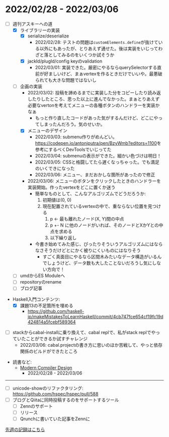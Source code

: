 # 2022/02/28 - 2022/03/06

- [ ] 週刊アスキーへの道
    - [x] ライブラリーの実装
        - [x] serialize/deserialize
            - 2022/02/28: テストの問題は`customElements.define`が抜けている以外にもあったが、とりあえず通せた。後は実装をいじってわざと落としてみるのをいくつか試そうか
        - [x] jackId/plugId/config keyのvalidation
            - 2022/03/01: 実装できた。厳密にやるならquerySelectorする直前が好ましいけど、まぁvertexを作るときだけでいいや。最悪破られても大きな問題ではないし
    - [ ] 企画の実装
        - 2022/03/02: 投稿を諦めるまでに実装した分をコピーしたり読み返したりしたところ、思った以上に進んでなかった。まぁとりあえず必要なvertonを考えてメニューの各種ボタンのハンドラーを実装かなぁ
            - もっと作り直したコードがあった気がするんだけど、どこにやってしまったんだろう。気のせいか。
        - [x] メニューのデザイン
            - 2022/03/03: submenu作りがめんどい。<https://codepen.io/antoniputra/pen/BzyWmb?editors=1100>を参考にするべくDevToolsでいじってた
            - 2022/03/04: submenuの表示ができた。細かい色づけは明日！
            - 2022/03/05: CSSと格闘してたら遅くなっちゃった。でも満足のいくできになった
            - 2022/03/06: メニュー、まだおかしな箇所があったので修正
        - 2022/03/06: メニューのボタンをクリックしたときのハンドラーを実装開始。作ったvertexをどこに置くか迷う
            - 簡単なものとして、こんなアルゴリズムでどうだろうか:
                1. 初期値は(0, 0)
                2. 現在配置されているvertexの中で、重ならない位置を見つける
                    1. p <- 最も離れたノード(X, Y)間の中点
                    2. p +- N に他のノードがいれば、そのノードとXかYとの中点を求める
                    3. 以下繰り返し
            - 今書き始めてみた感じ、ぴったりそういうアルゴリズムにはならなさそうだけどとにかく被りにくいものにはなりそう
                - すごく真面目にやるなら区間木みたいなデータ構造がいるんでしょうけど、データ数も大したことないだろうし気にしない方向で！
    - [ ] umdからES Moduleへ
    - [ ] repositoryのrename
    - [ ] ブログ記事
- Haskell入門コンテンツ:
    - [x] 課題13の不足箇所を埋める
        - <https://github.com/haskell-jp/makeMistakesToLearnHaskell/commit/4cb747fce654cf19fc19d424814a5fcebf589364>
- [ ] stackからcabal-installに乗り換えて、cabal replで、私がstack replでやっていたことができるか試すチャレンジ
    - 2022/03/06: cabal.projectの書き方に思いのほか苦戦して、やっと依存関係のビルドができたところ
- 読書など:
    - [Modern Compiler Design](https://www.springer.com/jp/book/9781461446989)
        - 2022/02/28 - 2022/03/06

------

- [ ] unicode-showのリファクタリング: <https://github.com/hspec/hspec/pull/588>
- [ ] ブログとQiitaに同時投稿するのをサポートするツール
    - [ ] Zennのサポート
    - [ ] リリース
    - [ ] Qrunchに書いていた記事をZennに

[先週の記録はこちら](https://github.com/igrep/daily-commits/blob/f9894ed59e8d41b9df56887c7e270bbe08580c78/yesterday.md)
